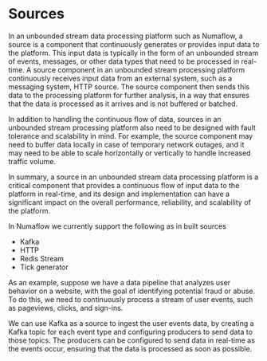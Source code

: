 # Sources

In an unbounded stream data processing platform such as Numaflow, a source is a component that continuously 
generates or provides input data to the platform. This input data is typically in the form of an unbounded stream 
of events, messages, or other data types that need to be processed in real-time.
A source component in an unbounded stream processing platform continuously receives input data from an external system,
such as a messaging system, HTTP source. The source component then sends this data to the processing platform for 
further analysis, in a way that ensures that the data is processed as it arrives and is not buffered or batched.

In addition to handling the continuous flow of data, sources in an unbounded stream processing platform also need to
be designed with fault tolerance and scalability in mind. For example, the source component may need to buffer data 
locally in case of temporary network outages, and it may need to be able to scale horizontally or vertically to handle
increased traffic volume.

In summary, a source in an unbounded stream data processing platform is a critical component that provides a 
continuous flow of input data to the platform in real-time, and its design and implementation can have a significant 
impact on the overall performance, reliability, and scalability of the platform.

In Numaflow we currently support the following as in built sources

* Kafka
* HTTP
* Redis Stream
* Tick generator

As an example, suppose we have a data pipeline that analyzes user behavior on a website, with the goal of 
identifying potential fraud or abuse. To do this, we need to continuously process a stream of user events, 
such as pageviews, clicks, and sign-ins.

We can use Kafka as a source to ingest the user events data, by creating a Kafka topic for each event type and 
configuring producers to send data to those topics. The producers can be configured to send data in real-time as the 
events occur, ensuring that the data is processed as soon as possible.
